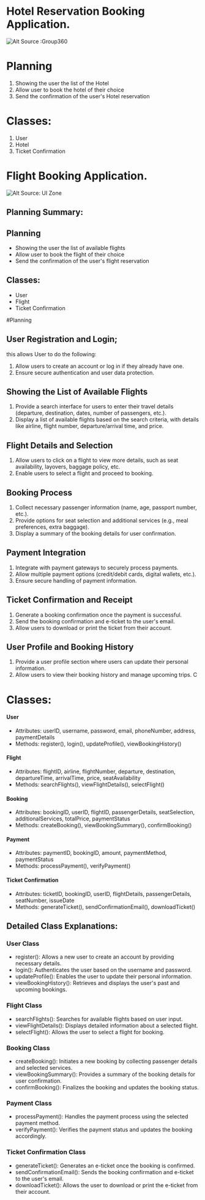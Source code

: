 # Hotel Reservation Booking Application.
![Alt](https://groups360.com/wp-content/uploads/2022/01/groupsync-home-group-travel.jpg) Source :Group360

# Planning
1. Showing the user the list of the Hotel
2. Allow user to book the hotel of their choice
3. Send  the confirmation of the user's Hotel reservation

# Classes:
1. User
2. Hotel
3. Ticket Confirmation




# Flight  Booking Application.
![Alt](https://cdn.dribbble.com/users/7843013/screenshots/17245752/media/34f43714ccd28bb8beceb6f837d3ff5e.png) Source: UI Zone

## Planning Summary:
## Planning
- Showing the user the list of available flights
- Allow user to book the flight of their choice
- Send the confirmation of the user's flight reservation

## Classes:
- User
- Flight
- Ticket Confirmation




#Planning
## User Registration and Login;
this allows User to do the following:
1. Allow users to create an account or log in if they already have one.
2. Ensure secure authentication and user data protection.

## Showing the List of Available Flights
1. Provide a search interface for users to enter their travel details (departure, destination, dates, number of passengers, etc.).
2. Display a list of available flights based on the search criteria, with details like airline, flight number, departure/arrival time, and price.

## Flight Details and Selection

1. Allow users to click on a flight to view more details, such as seat availability, layovers, baggage policy, etc.
2. Enable users to select a flight and proceed to booking.

## Booking Process

1. Collect necessary passenger information (name, age, passport number, etc.).
2. Provide options for seat selection and additional services (e.g., meal preferences, extra baggage).
3. Display a summary of the booking details for user confirmation.


## Payment Integration

1. Integrate with payment gateways to securely process payments.
2. Allow multiple payment options (credit/debit cards, digital wallets, etc.).
3. Ensure secure handling of payment information.

## Ticket Confirmation and Receipt

1. Generate a booking confirmation once the payment is successful.
2. Send the booking confirmation and e-ticket to the user's email.
3. Allow users to download or print the ticket from their account.

## User Profile and Booking History

1. Provide a user profile section where users can update their personal information.
2. Allow users to view their booking history and manage upcoming trips.
C

# Classes:
#### User
- Attributes: userID, username, password, email, phoneNumber, address, paymentDetails
- Methods: register(), login(), updateProfile(), viewBookingHistory()


#### Flight
- Attributes: flightID, airline, flightNumber, departure, destination, departureTime, arrivalTime, price, seatAvailability
- Methods: searchFlights(), viewFlightDetails(), selectFlight()


#### Booking
- Attributes: bookingID, userID, flightID, passengerDetails, seatSelection, additionalServices, totalPrice, paymentStatus
- Methods: createBooking(), viewBookingSummary(), confirmBooking()


#### Payment
- Attributes: paymentID, bookingID, amount, paymentMethod, paymentStatus
- Methods: processPayment(), verifyPayment()


#### Ticket Confirmation
- Attributes: ticketID, bookingID, userID, flightDetails, passengerDetails, seatNumber, issueDate
- Methods: generateTicket(), sendConfirmationEmail(), downloadTicket()


## Detailed Class Explanations:
### User Class

- register(): Allows a new user to create an account by providing necessary details.
- login(): Authenticates the user based on the username and password.
- updateProfile(): Enables the user to update their personal information.
- viewBookingHistory(): Retrieves and displays the user's past and upcoming bookings.

### Flight Class

 - searchFlights(): Searches for available flights based on user input.
- viewFlightDetails(): Displays detailed information about a selected flight.
- selectFlight(): Allows the user to select a flight for booking.

### Booking Class

- createBooking(): Initiates a new booking by collecting passenger details and selected services.
- viewBookingSummary(): Provides a summary of the booking details for user confirmation.
- confirmBooking(): Finalizes the booking and updates the booking status.

### Payment Class

- processPayment(): Handles the payment process using the selected payment method.
- verifyPayment(): Verifies the payment status and updates the booking accordingly.

### Ticket Confirmation Class
- generateTicket(): Generates an e-ticket once the booking is confirmed.
- sendConfirmationEmail(): Sends the booking confirmation and e-ticket to the user's email.
- downloadTicket(): Allows the user to download or print the e-ticket from their account.
